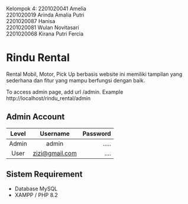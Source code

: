 Kelompok 4:
2201020041 Amelia                                                                                                                         
2201020019 Arinda Amalia Putri   
2201020087 Hanisa                                                                                                                      
2201020081 Wulan Novitasari                                                                                                               
2201020068 Kirana Putri Fercia

# Rindu Rental

Rental Mobil, Motor, Pick Up berbasis website ini memiliki tampilan yang sederhana dan fitur yang mampu berfungsi dengan baik.

To access admin page, add url /admin. Example http://localhost/rindu_rental/admin

## Admin Account

| Level |    Username    | Password |
| :---: | :------------: | -------: |
| Admin |     admin      |    ..... |
| User  | zizi@gmail.com |     .... |

## Sistem Requirement

- Database MySQL
- XAMPP / PHP 8.2
